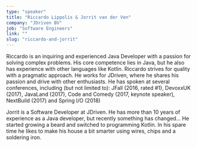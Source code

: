 ```yaml
---
type: "speaker"
title: "Riccardo Lippolis & Jorrit van der Ven"
company: "JDriven BV"
job: "Software Engineers"
link: ""
slug: "riccardo-and-jorrit"
---
```


Riccardo is an inquiring and experienced Java Developer with a passion for solving complex problems. His core competence lies in Java, but he also has experience with other languages like Kotlin. Riccardo strives for quality with a pragmatic approach. He works for JDriven, where he shares his passion and drive with other enthusiasts. He has spoken at several conferences, including (but not limited to): JFall (2016, rated #1), DevoxxUK (2017), JavaLand (2017), Code and Comedy (2017, keynote speaker), NextBuild (2017) and Spring I/O (2018)

Jorrit is a Software Developer at JDriven. He has more than 10 years of experience as a Java developer, but recently something has changed... He started growing a beard and switched to programming Kotlin. In his spare time he likes to make his house a bit smarter using wires, chips and a soldering iron.